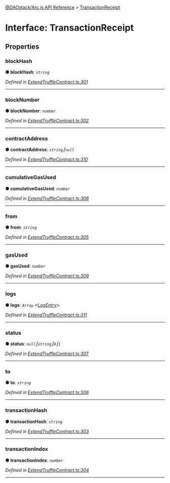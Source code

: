 [@DAOstack/Arc.js API Reference](../README.md) > [TransactionReceipt](../interfaces/transactionreceipt.md)



# Interface: TransactionReceipt


## Properties
<a id="blockhash"></a>

###  blockHash

**●  blockHash**:  *`string`* 

*Defined in [ExtendTruffleContract.ts:301](https://github.com/daostack/arc.js/blob/6909d59/lib/ExtendTruffleContract.ts#L301)*





___

<a id="blocknumber"></a>

###  blockNumber

**●  blockNumber**:  *`number`* 

*Defined in [ExtendTruffleContract.ts:302](https://github.com/daostack/arc.js/blob/6909d59/lib/ExtendTruffleContract.ts#L302)*





___

<a id="contractaddress"></a>

###  contractAddress

**●  contractAddress**:  *`string`⎮`null`* 

*Defined in [ExtendTruffleContract.ts:310](https://github.com/daostack/arc.js/blob/6909d59/lib/ExtendTruffleContract.ts#L310)*





___

<a id="cumulativegasused"></a>

###  cumulativeGasUsed

**●  cumulativeGasUsed**:  *`number`* 

*Defined in [ExtendTruffleContract.ts:308](https://github.com/daostack/arc.js/blob/6909d59/lib/ExtendTruffleContract.ts#L308)*





___

<a id="from"></a>

###  from

**●  from**:  *`string`* 

*Defined in [ExtendTruffleContract.ts:305](https://github.com/daostack/arc.js/blob/6909d59/lib/ExtendTruffleContract.ts#L305)*





___

<a id="gasused"></a>

###  gasUsed

**●  gasUsed**:  *`number`* 

*Defined in [ExtendTruffleContract.ts:309](https://github.com/daostack/arc.js/blob/6909d59/lib/ExtendTruffleContract.ts#L309)*





___

<a id="logs"></a>

###  logs

**●  logs**:  *`Array`.<[LogEntry](logentry.md)>* 

*Defined in [ExtendTruffleContract.ts:311](https://github.com/daostack/arc.js/blob/6909d59/lib/ExtendTruffleContract.ts#L311)*





___

<a id="status"></a>

###  status

**●  status**:  *`null`⎮`string`⎮`0`⎮`1`* 

*Defined in [ExtendTruffleContract.ts:307](https://github.com/daostack/arc.js/blob/6909d59/lib/ExtendTruffleContract.ts#L307)*





___

<a id="to"></a>

###  to

**●  to**:  *`string`* 

*Defined in [ExtendTruffleContract.ts:306](https://github.com/daostack/arc.js/blob/6909d59/lib/ExtendTruffleContract.ts#L306)*





___

<a id="transactionhash"></a>

###  transactionHash

**●  transactionHash**:  *`string`* 

*Defined in [ExtendTruffleContract.ts:303](https://github.com/daostack/arc.js/blob/6909d59/lib/ExtendTruffleContract.ts#L303)*





___

<a id="transactionindex"></a>

###  transactionIndex

**●  transactionIndex**:  *`number`* 

*Defined in [ExtendTruffleContract.ts:304](https://github.com/daostack/arc.js/blob/6909d59/lib/ExtendTruffleContract.ts#L304)*





___


